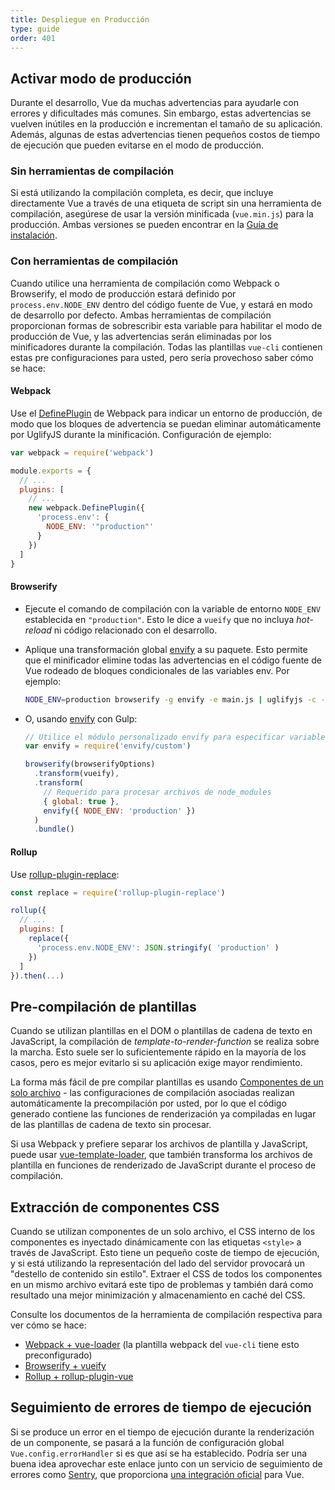 ```yaml
---
title: Despliegue en Producción
type: guide
order: 401
---
```


## Activar modo de producción

Durante el desarrollo, Vue da muchas advertencias para ayudarle con errores y dificultades más comunes. Sin embargo, estas advertencias se vuelven inútiles en la producción e incrementan el tamaño de su aplicación. Además, algunas de estas advertencias tienen pequeños costos de tiempo de ejecución que pueden evitarse en el modo de producción.

### Sin herramientas de compilación

Si está utilizando la compilación completa, es decir, que incluye directamente Vue a través de una etiqueta de script sin una herramienta de compilación, asegúrese de usar la versión minificada (`vue.min.js`) para la producción. Ambas versiones se pueden encontrar en la [Guía de instalación](installation.html#Direct-lt-script-gt-Include).

### Con herramientas de compilación

Cuando utilice una herramienta de compilación como Webpack o Browserify, el modo de producción estará definido por `process.env.NODE_ENV` dentro del código fuente de Vue, y estará en modo de desarrollo por defecto. Ambas herramientas de compilación proporcionan formas de sobrescribir esta variable para habilitar el modo de producción de Vue, y las advertencias serán eliminadas por los minificadores durante la compilación. Todas las plantillas `vue-cli` contienen estas pre configuraciones para usted, pero sería provechoso saber cómo se hace:

#### Webpack

Use el [DefinePlugin](https://webpack.js.org/plugins/define-plugin/) de Webpack para indicar un entorno de producción, de modo que los bloques de advertencia se puedan eliminar automáticamente por UglifyJS durante la minificación. Configuración de ejemplo:

``` js
var webpack = require('webpack')

module.exports = {
  // ...
  plugins: [
    // ...
    new webpack.DefinePlugin({
      'process.env': {
        NODE_ENV: '"production"'
      }
    })
  ]
}
```

#### Browserify

- Ejecute el comando de compilación con la variable de entorno `NODE_ENV` establecida en `"production"`. Esto le dice a `vueify` que no incluya _hot-reload_ ni código relacionado con el desarrollo. 

- Aplique una transformación global [envify](https://github.com/hughsk/envify) a su paquete. Esto permite que el minificador elimine todas las advertencias en el código fuente de Vue rodeado de bloques condicionales de las variables env. Por ejemplo:

  ``` bash
  NODE_ENV=production browserify -g envify -e main.js | uglifyjs -c -m > build.js
  ```

- O, usando [envify](https://github.com/hughsk/envify) con Gulp:

  ``` js
  // Utilice el módulo personalizado envify para especificar variables de entorno
  var envify = require('envify/custom')

  browserify(browserifyOptions)
    .transform(vueify),
    .transform(
      // Requerido para procesar archivos de node_modules
      { global: true },
      envify({ NODE_ENV: 'production' })
    )
    .bundle()
  ```

#### Rollup

Use [rollup-plugin-replace](https://github.com/rollup/rollup-plugin-replace):

``` js
const replace = require('rollup-plugin-replace')

rollup({
  // ...
  plugins: [
    replace({
      'process.env.NODE_ENV': JSON.stringify( 'production' )
    })
  ]
}).then(...)
```

## Pre-compilación de plantillas

Cuando se utilizan plantillas en el DOM o plantillas de cadena de texto en JavaScript, la compilación de _template-to-render-function_ se realiza sobre la marcha. Esto suele ser lo suficientemente rápido en la mayoría de los casos, pero es mejor evitarlo si su aplicación exige mayor rendimiento.

La forma más fácil de pre compilar plantillas es usando [Componentes de un solo archivo](single-file-components.html) - las configuraciones de compilación asociadas realizan automáticamente la precompilación por usted, por lo que el código generado contiene las funciones de renderización ya compiladas en lugar de las plantillas de cadena de texto sin procesar.

Si usa Webpack y prefiere separar los archivos de plantilla y JavaScript, puede usar [vue-template-loader](https://github.com/ktsn/vue-template-loader), que también transforma los archivos de plantilla en funciones de renderizado de JavaScript durante el proceso de compilación.

## Extracción de componentes CSS

Cuando se utilizan componentes de un solo archivo, el CSS interno de los componentes es inyectado dinámicamente con las etiquetas `<style>` a través de JavaScript. Esto tiene un pequeño coste de tiempo de ejecución, y si está utilizando la representación del lado del servidor provocará un "destello de contenido sin estilo". Extraer el CSS de todos los componentes en un mismo archivo evitará este tipo de problemas y también dará como resultado una mejor minimización y almacenamiento en caché del CSS.

Consulte los documentos de la herramienta de compilación respectiva para ver cómo se hace:

- [Webpack + vue-loader](https://vue-loader.vuejs.org/en/configurations/extract-css.html) (la plantilla webpack del `vue-cli` tiene esto preconfigurado)
- [Browserify + vueify](https://github.com/vuejs/vueify#css-extraction)
- [Rollup + rollup-plugin-vue](https://vuejs.github.io/rollup-plugin-vue/#/en/2.3/?id=custom-handler)

## Seguimiento de errores de tiempo de ejecución

Si se produce un error en el tiempo de ejecución durante la renderización de un componente, se pasará a la función de configuración global `Vue.config.errorHandler` si es que así se ha establecido. Podría ser una buena idea aprovechar este enlace junto con un servicio de seguimiento de errores como [Sentry](https://sentry.io), que proporciona [una integración oficial](https://sentry.io/for/vue/) para Vue.
